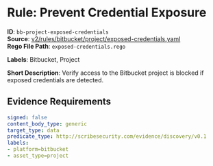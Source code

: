 # Rule: Prevent Credential Exposure

**ID**: `bb-project-exposed-credentials`  
**Source**: [v2/rules/bitbucket/project/exposed-credentials.yaml](scribe-public/sample-policies.git/v2/rules/bitbucket/project/exposed-credentials.yaml)  
**Rego File Path**: `exposed-credentials.rego`  

**Labels**: Bitbucket, Project

**Short Description**: Verify access to the Bitbucket project is blocked if exposed credentials are detected.

## Evidence Requirements

```yaml
signed: false
content_body_type: generic
target_type: data
predicate_type: http://scribesecurity.com/evidence/discovery/v0.1
labels:
- platform=bitbucket
- asset_type=project
```
